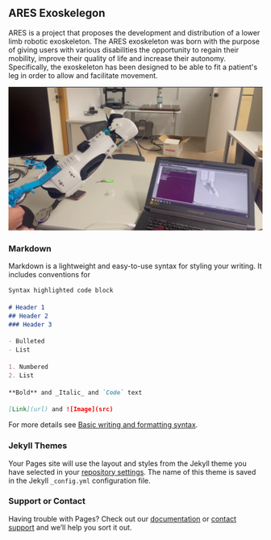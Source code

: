 ## ARES Exoskelegon

ARES is a project that proposes the development and distribution of a lower limb robotic exoskeleton. The ARES exoskeleton was born with the purpose of giving users with various disabilities the opportunity to regain their mobility, improve their quality of life and increase their autonomy. Specifically, the exoskeleton has been designed to be able to fit a patient's leg in order to allow and facilitate movement.

![ARES Prototype](image_2022-05-19_10-23-59.png)

### Markdown

Markdown is a lightweight and easy-to-use syntax for styling your writing. It includes conventions for

```markdown
Syntax highlighted code block

# Header 1
## Header 2
### Header 3

- Bulleted
- List

1. Numbered
2. List

**Bold** and _Italic_ and `Code` text

[Link](url) and ![Image](src)
```

For more details see [Basic writing and formatting syntax](https://docs.github.com/en/github/writing-on-github/getting-started-with-writing-and-formatting-on-github/basic-writing-and-formatting-syntax).

### Jekyll Themes

Your Pages site will use the layout and styles from the Jekyll theme you have selected in your [repository settings](https://github.com/exorob-ares/exorob-ares.github.io/settings/pages). The name of this theme is saved in the Jekyll `_config.yml` configuration file.

### Support or Contact

Having trouble with Pages? Check out our [documentation](https://docs.github.com/categories/github-pages-basics/) or [contact support](https://support.github.com/contact) and we’ll help you sort it out.
